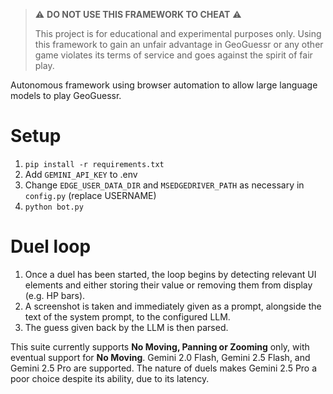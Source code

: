 
> ⚠️ **DO NOT USE THIS FRAMEWORK TO CHEAT** ⚠️
>
> This project is for educational and experimental purposes only. Using this framework to gain an unfair advantage in GeoGuessr or any other game violates its terms of service and goes against the spirit of fair play.

Autonomous framework using browser automation to allow large language models to play GeoGuessr.

# Setup
1. `pip install -r requirements.txt`
2. Add `GEMINI_API_KEY` to .env
3. Change `EDGE_USER_DATA_DIR` and `MSEDGEDRIVER_PATH` as necessary in `config.py` (replace USERNAME)
4. `python bot.py`

# Duel loop
1. Once a duel has been started, the loop begins by detecting relevant UI elements and either storing their value or removing them from display (e.g. HP bars).
2. A screenshot is taken and immediately given as a prompt, alongside the text of the system prompt, to the configured LLM.
3. The guess given back by the LLM is then parsed.


This suite currently supports **No Moving, Panning or Zooming** only, with eventual support for **No Moving**. Gemini 2.0 Flash, Gemini 2.5 Flash, and Gemini 2.5 Pro are supported. The nature of duels makes Gemini 2.5 Pro a poor choice despite its ability, due to its latency.